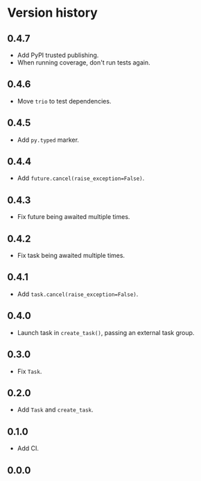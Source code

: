 # Version history

## 0.4.7

- Add PyPI trusted publishing.
- When running coverage, don't run tests again.

## 0.4.6

- Move `trio` to test dependencies.

## 0.4.5

- Add `py.typed` marker.

## 0.4.4

- Add `future.cancel(raise_exception=False)`.

## 0.4.3

- Fix future being awaited multiple times.

## 0.4.2

- Fix task being awaited multiple times.

## 0.4.1

- Add `task.cancel(raise_exception=False)`.

## 0.4.0

- Launch task in `create_task()`, passing an external task group.

## 0.3.0

- Fix `Task`.

## 0.2.0

- Add `Task` and `create_task`.

## 0.1.0

- Add CI.

## 0.0.0
